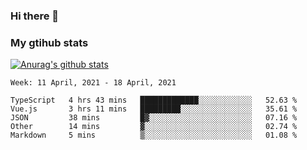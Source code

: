 ### Hi there 👋

### My gtihub stats

[![Anurag's github stats](https://github-readme-stats.vercel.app/api?username=gaozhidong)](https://github.com/gaozhidong/github-readme-stats)

<!--START_SECTION:waka-->
```text
Week: 11 April, 2021 - 18 April, 2021

TypeScript   4 hrs 43 mins   █████████████░░░░░░░░░░░░   52.63 % 
Vue.js       3 hrs 11 mins   █████████░░░░░░░░░░░░░░░░   35.61 % 
JSON         38 mins         █▓░░░░░░░░░░░░░░░░░░░░░░░   07.16 % 
Other        14 mins         ▓░░░░░░░░░░░░░░░░░░░░░░░░   02.74 % 
Markdown     5 mins          ▒░░░░░░░░░░░░░░░░░░░░░░░░   01.08 % 
```
<!--END_SECTION:waka-->